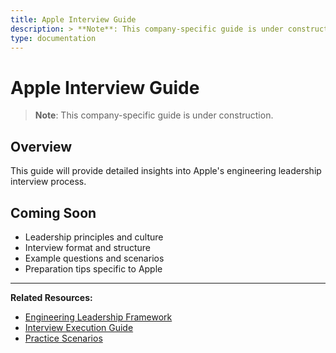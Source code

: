 ```yaml
---
title: Apple Interview Guide
description: > **Note**: This company-specific guide is under construction.
type: documentation
---
```


# Apple Interview Guide

> **Note**: This company-specific guide is under construction.

## Overview

This guide will provide detailed insights into Apple's engineering leadership interview process.

## Coming Soon

- Leadership principles and culture
- Interview format and structure
- Example questions and scenarios
- Preparation tips specific to Apple

---

**Related Resources:**
- [Engineering Leadership Framework](../interview-prep/engineering-leadership/)
- [Interview Execution Guide](../interview-prep/engineering-leadership/level-4-interview-execution/)
- [Practice Scenarios](../interview-prep/engineering-leadership/practice-scenarios/)
